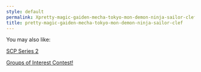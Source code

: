 ```yaml
---
style: default
permalink: Xpretty-magic-gaiden-mecha-tokyo-mon-demon-ninja-sailor-clef
title: pretty-magic-gaiden-mecha-tokyo-mon-demon-ninja-sailor-clef
---
```

You may also like:

[SCP Series 2](http://scp-wiki.net/scp-series-2)

[Groups of Interest Contest!](http://scp-wiki.net/goi-contest-2014)
